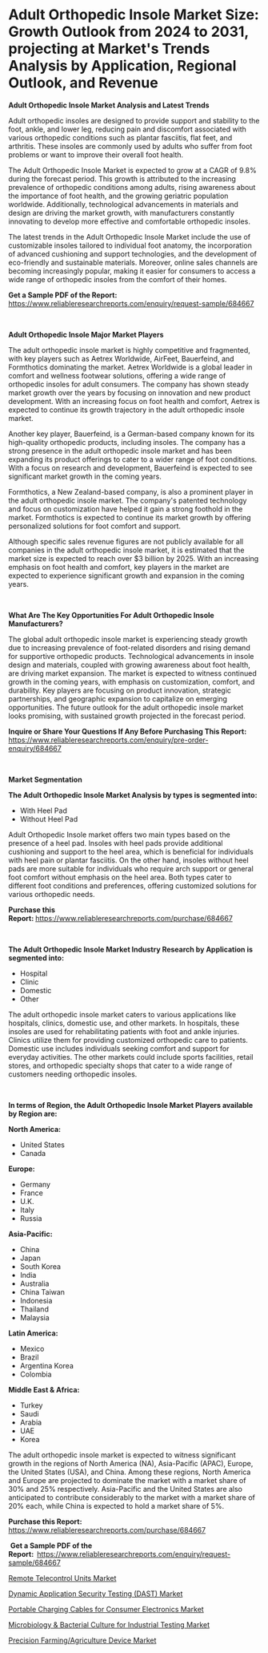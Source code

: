 <p><h1>Adult Orthopedic Insole Market Size: Growth Outlook from 2024 to 2031, projecting at Market's Trends Analysis by Application, Regional Outlook, and Revenue</h1></p><p><strong>Adult Orthopedic Insole Market Analysis and Latest Trends</strong></p>
<p><p>Adult orthopedic insoles are designed to provide support and stability to the foot, ankle, and lower leg, reducing pain and discomfort associated with various orthopedic conditions such as plantar fasciitis, flat feet, and arthritis. These insoles are commonly used by adults who suffer from foot problems or want to improve their overall foot health.</p><p>The Adult Orthopedic Insole Market is expected to grow at a CAGR of 9.8% during the forecast period. This growth is attributed to the increasing prevalence of orthopedic conditions among adults, rising awareness about the importance of foot health, and the growing geriatric population worldwide. Additionally, technological advancements in materials and design are driving the market growth, with manufacturers constantly innovating to develop more effective and comfortable orthopedic insoles.</p><p>The latest trends in the Adult Orthopedic Insole Market include the use of customizable insoles tailored to individual foot anatomy, the incorporation of advanced cushioning and support technologies, and the development of eco-friendly and sustainable materials. Moreover, online sales channels are becoming increasingly popular, making it easier for consumers to access a wide range of orthopedic insoles from the comfort of their homes.</p></p>
<p><strong>Get a Sample PDF of the Report:&nbsp;</strong> <a href="https://www.reliableresearchreports.com/enquiry/request-sample/684667">https://www.reliableresearchreports.com/enquiry/request-sample/684667</a></p>
<p>&nbsp;</p>
<p><strong>Adult Orthopedic Insole Major Market Players</strong></p>
<p><p>The adult orthopedic insole market is highly competitive and fragmented, with key players such as Aetrex Worldwide, AirFeet, Bauerfeind, and Formthotics dominating the market. Aetrex Worldwide is a global leader in comfort and wellness footwear solutions, offering a wide range of orthopedic insoles for adult consumers. The company has shown steady market growth over the years by focusing on innovation and new product development. With an increasing focus on foot health and comfort, Aetrex is expected to continue its growth trajectory in the adult orthopedic insole market.</p><p>Another key player, Bauerfeind, is a German-based company known for its high-quality orthopedic products, including insoles. The company has a strong presence in the adult orthopedic insole market and has been expanding its product offerings to cater to a wider range of foot conditions. With a focus on research and development, Bauerfeind is expected to see significant market growth in the coming years.</p><p>Formthotics, a New Zealand-based company, is also a prominent player in the adult orthopedic insole market. The company's patented technology and focus on customization have helped it gain a strong foothold in the market. Formthotics is expected to continue its market growth by offering personalized solutions for foot comfort and support.</p><p>Although specific sales revenue figures are not publicly available for all companies in the adult orthopedic insole market, it is estimated that the market size is expected to reach over $3 billion by 2025. With an increasing emphasis on foot health and comfort, key players in the market are expected to experience significant growth and expansion in the coming years.</p></p>
<p>&nbsp;</p>
<p><strong>What Are The Key Opportunities For Adult Orthopedic Insole Manufacturers?</strong></p>
<p><p>The global adult orthopedic insole market is experiencing steady growth due to increasing prevalence of foot-related disorders and rising demand for supportive orthopedic products. Technological advancements in insole design and materials, coupled with growing awareness about foot health, are driving market expansion. The market is expected to witness continued growth in the coming years, with emphasis on customization, comfort, and durability. Key players are focusing on product innovation, strategic partnerships, and geographic expansion to capitalize on emerging opportunities. The future outlook for the adult orthopedic insole market looks promising, with sustained growth projected in the forecast period.</p></p>
<p><strong>Inquire or Share Your Questions If Any Before Purchasing This Report:</strong> <a href="https://www.reliableresearchreports.com/enquiry/pre-order-enquiry/684667">https://www.reliableresearchreports.com/enquiry/pre-order-enquiry/684667</a></p>
<p>&nbsp;</p>
<p><strong>Market Segmentation</strong></p>
<p><strong>The Adult Orthopedic Insole Market Analysis by types is segmented into:</strong></p>
<p><ul><li>With Heel Pad</li><li>Without Heel Pad</li></ul></p>
<p><p>Adult Orthopedic Insole market offers two main types based on the presence of a heel pad. Insoles with heel pads provide additional cushioning and support to the heel area, which is beneficial for individuals with heel pain or plantar fasciitis. On the other hand, insoles without heel pads are more suitable for individuals who require arch support or general foot comfort without emphasis on the heel area. Both types cater to different foot conditions and preferences, offering customized solutions for various orthopedic needs.</p></p>
<p><strong>Purchase this Report:&nbsp;</strong><a href="https://www.reliableresearchreports.com/purchase/684667">https://www.reliableresearchreports.com/purchase/684667</a></p>
<p>&nbsp;</p>
<p><strong>The Adult Orthopedic Insole Market Industry Research by Application is segmented into:</strong></p>
<p><ul><li>Hospital</li><li>Clinic</li><li>Domestic</li><li>Other</li></ul></p>
<p><p>The adult orthopedic insole market caters to various applications like hospitals, clinics, domestic use, and other markets. In hospitals, these insoles are used for rehabilitating patients with foot and ankle injuries. Clinics utilize them for providing customized orthopedic care to patients. Domestic use includes individuals seeking comfort and support for everyday activities. The other markets could include sports facilities, retail stores, and orthopedic specialty shops that cater to a wide range of customers needing orthopedic insoles.</p></p>
<p>&nbsp;</p>
<p><strong>In terms of Region, the Adult Orthopedic Insole Market Players available by Region are:</strong></p>
<p>
    <p> <strong> North America: </strong>
        <ul>
            <li>United States</li>
            <li>Canada</li>
        </ul>
        </p> 
    <p> <strong> Europe: </strong>
        <ul>
            <li>Germany</li>
            <li>France</li>
            <li>U.K.</li>
            <li>Italy</li>
            <li>Russia</li>
        </ul>
        </p> 
    <p> <strong> Asia-Pacific: </strong>
        <ul>
            <li>China</li>
            <li>Japan</li>
            <li>South Korea</li>
            <li>India</li>
            <li>Australia</li>
            <li>China Taiwan</li>
            <li>Indonesia</li>
            <li>Thailand</li>
            <li>Malaysia</li>
        </ul>
        </p> 
    <p> <strong> Latin America: </strong>
        <ul>
            <li>Mexico</li>
            <li>Brazil</li>
            <li>Argentina Korea</li>
            <li>Colombia</li>
        </ul>
        </p> 
    <p> <strong> Middle East & Africa: </strong>
        <ul>
            <li>Turkey</li>
            <li>Saudi</li>
            <li>Arabia</li>
            <li>UAE</li>
            <li>Korea</li>
        </ul>
    </p>
    </p>
<p><p>The adult orthopedic insole market is expected to witness significant growth in the regions of North America (NA), Asia-Pacific (APAC), Europe, the United States (USA), and China. Among these regions, North America and Europe are projected to dominate the market with a market share of 30% and 25% respectively. Asia-Pacific and the United States are also anticipated to contribute considerably to the market with a market share of 20% each, while China is expected to hold a market share of 5%.</p></p>
<p><strong>Purchase this Report: </strong><a href="https://www.reliableresearchreports.com/purchase/684667">https://www.reliableresearchreports.com/purchase/684667</a></p>
<p>&nbsp;<strong>Get a Sample PDF of the Report:&nbsp;&nbsp;</strong><a href="https://www.reliableresearchreports.com/enquiry/request-sample/684667">https://www.reliableresearchreports.com/enquiry/request-sample/684667</a></p>
<p><strong></strong></p>
<p><p><a href="https://view.publitas.com/reportprime-1/remote-telecontrol-units-market-provides-a-comprehensive-analysis-including-a-macro-overview-of-the-market-as-well-as-micro-details-such-as-market-size-and-competitive-landscape/">Remote Telecontrol Units Market</a></p><p><a href="https://noble-drawer-34c.notion.site/Dynamic-Application-Security-Testing-DAST-Market-Dynamics-2024-2031-Also-about-Its-Market-Trends--7ee7db63f87f4f00b7553dbd494eaa25">Dynamic Application Security Testing (DAST) Market</a></p><p><a href="https://view.publitas.com/reportprime-1/decoding-the-portable-charging-cables-for-consumer-electronics-market-a-deep-dive-into-the-latest-market-trends-market-segmentation-and-competitive-analysis/">Portable Charging Cables for Consumer Electronics Market</a></p><p><a href="https://iodized-pantydraco-05c.notion.site/Microbiology-Bacterial-Culture-for-Industrial-Testing-Market-Research-Report-Forecasted-for-Period-8e16353fa19d4c3eadb7b8a28bc0bbfa">Microbiology & Bacterial Culture for Industrial Testing Market</a></p><p><a href="https://three-jumbo-f6d.notion.site/Precision-Farming-Agriculture-Device-Market-Research-Report-The-Key-To-Successful-Business-Strategy-fa6fff0e9aa54efda10e48993f0d1251">Precision Farming/Agriculture Device Market</a></p></p>